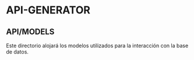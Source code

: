 # API-GENERATOR

## API/MODELS

Este directorio alojará los modelos utilizados para la interacción con la base de datos.
